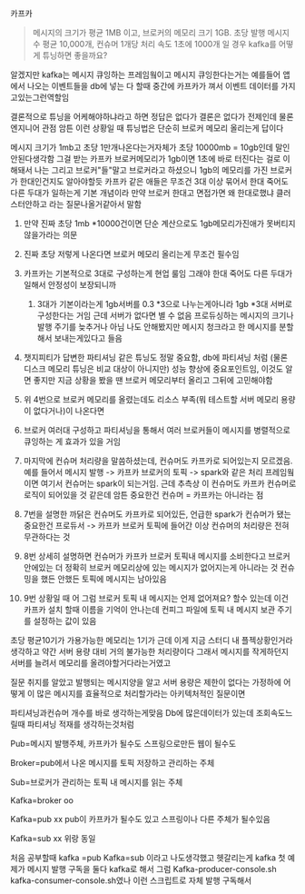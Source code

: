 카프카

> 메시지의 크기가 평균 1MB 이고, 브로커의 메모리 크기 1GB. 초당 발행 메시지 수 평균 10,000개, 컨슈머 1개당 처리 속도 1초에 1000개 일 경우 kafka를 어떻게 튜닝하면 좋을까요?


알겠지만 kafka는 메시지 큐잉하는 프레임웤이고 메시지 큐잉한다는거는 예를들어 앱에서 나오는 이벤트들을 db에 넣는 다 할때 중간에 카프카가 껴서 이벤트 데이터를 가지고있는그런역할임

결론적으로 튜닝을 어케해야하냐라고 하면 정답은 없다가 결론은 없다가 전제인데 물론 엔지니어 관점 암튼 이런 상황일 때 튜닝법은 단순히 브로커 메모리 올리는게 답이다

메시지 크기가 1mb고 초당 1만개나온다는거자체가 초당 10000mb = 10gb인데 말인안된다생각함 그걸 받는 카프카 브로커메모리가 1gb이면 1초에 바로 터진다는 걸로 이해돼서 나는 
그리고 브로커"들"말고 브로커라고 하셨으니 1gb의 메모리를 가진 브로커가 한대인건지도 알아야할듯 카프카 같은 애들은 무조건 3대 이상 묶어서 한대 죽어도 다른 두대가 일하는게 기본 개념이라 만약 브로커 한대고 면접가면 왜 한대로했냐 클러스터안하고 라는 질문나올거같아서 말함

1. 만약 진짜 초당 1mb *10000건이면 단순 계산으로도 1gb메모리가진애가 못버티지않을가라는 의문

2. 진짜 초당 저렇게 나온다면 브로커 메모리 올리는게 무조건 필수임

3. 카프카는 기본적으로 3대로 구성하는게 현업 룰임 그래야 한대 죽어도 다른 두대가 일해서 안정성이 보장되니까
	1. 3대가 기본이라는게 1gb서버를 0.3 *3으로 나누는게아니라 1gb *3대 서버로 구성한다는 거임 근데 서버가 없다면 별 수 없음 프로듀싱하는 메시지의 크기나 발행 주기를 늦추거나 아님 나도 안해봤지만 메시지 청크라고 한 메시지를 분할해서 보내는게있다고 들음

4. 챗지피티가 답변한 파티셔닝 같은 튜닝도 정말 중요함, db에 파티셔닝 처럼 (물론 디스크 메모리 튜닝은 비교 대상이 아니지만) 성능 향상에 중요포인트임, 이것도 알면 좋지만 지금 상황을 봤을 땐 브로커 메모리부터 올리고 그뒤에 고민해야함

5. 위 4번으로 브로커 메모리를 올렸는데도 리소스 부족(뭐 테스트할 서버 메모리 용량이 없다거나)이 나온다면 

6. 브로커 여러대 구성하고 파티셔닝을 통해서 여러 브로커들이 메시지를 병렬적으로 큐잉하는 게 효과가 있을 거임

7. 마지막에 컨슈머 처리량을 말씀하셨는데, 컨슈머도 카프카로 되어있는지 모르겠음. 예를 들어서 메시지 발행 -> 카프카 브로커의 토픽 -> spark와 같은 처리 프레임웤이면 여기서 컨슈머는 spark이 되는거임. 근데 추측상 이 컨슈머도 카프카 컨슈머로 로직이 되어있을 것 같은데 암튼 중요한건 컨슈머 = 카프카는 아니라는 점

8. 7번을 설명한 까닭은 컨슈머도 카프카로 되어있든, 언급한 spark가 컨슈머가 됐는 중요한건 프로듀서 -> 카프카 브로커 토픽에 들어간 이상 컨슈머의 처리량은 전혀 무관하다는 것

9. 8번 상세히 설명하면 컨슈머가 카프카 브로커 토픽내 메시지를 소비한다고 브로커안에있는 더 정확히 브로커 메모리상에 있는 메시지가 없어지는게 아니라는 것 컨슈밍을 했든 안했든 토픽에 메시지는 남아있음

10. 9번 상황일 때 어 그럼 브로커 토픽 내 메시지는 언제 없어져요? 할수 있는데 이건 카프카 설치 할때 이름을 기억이 안나는데 컨피그 파일에 토픽 내 메시지 보관 주기를 설정하는 값이 있음



초당 평균10기가 가용가능한 메모리는 1기가 근데 이게 지금 스터디 내 플젝상황인거라 생각하고 약간 서버 용량 대비 거의 불가능한 처리량이다 그래서 메시지를 작게하던지 서버를 늘려서 메모리를 올려야할거다라는거였고

질문 취지를 알았고 발행되는 메시지양을 알고 서버 용량은 제한이 없다는 가정하에 어떻게 이 많은 메시지를 효율적으로 처리할가라는 아키텍처적인 질문이면

파티셔닝과컨슈머 개수를 바로 생각하는게맞음 Db에 많은데이터가 있는데 조회속도느릴때 파티셔닝 적재를 생각하는것처럼



Pub=메시지 발행주체, 카프카가 될수도 스프링으로만든 웹이 될수도

Broker=pub에서 나온 메시지를 토픽 저장하고 관리하는 주체

Sub=브로커가 관리하는 토픽  내 메시지를 읽는 주체

Kafka=broker oo

Kafka=pub xx
pub이 카프카가 될수도 있고 스프링이나 다른 주체가 될수있음

Kafka=sub xx 위랑 동일

처음 공부할때 kafka =pub
Kafka=sub 이라고 나도생각했고 헷갈리는게 kafka 첫 예제가 메시지 발행 구독을 둘다 kafka로 해서 그럼
Kafka-producer-console.sh kafka-consumer-console.sh였나 이런 스크립트로 자체 발행 구독해서